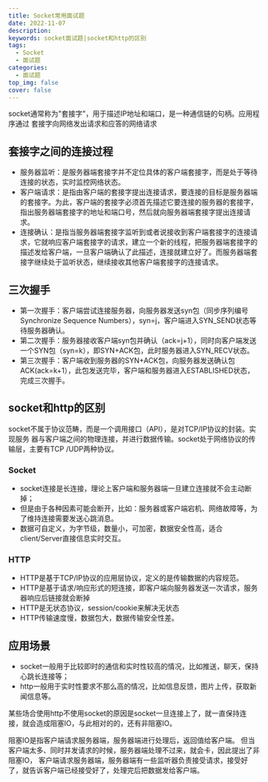 ```yaml
---
title: Socket常用面试题
date: 2022-11-07
description: 
keywords: socket面试题|socket和http的区别
tags:
  - Socket
  - 面试题
categories:
  - 面试题
top_img: false
cover: false
---
```


socket通常称为"套接字"，用于描述IP地址和端口，是一种通信链的句柄。应用程序通过
套接字向网络发出请求和应答的网络请求

## 套接字之间的连接过程
- 服务器监听：是服务器端套接字并不定位具体的客户端套接字，而是处于等待连接的状态，实时监控网络状态。
- 客户端请求：是指由客户端的套接字提出连接请求，要连接的目标是服务器端的套接字。为此，客户端的套接字必须首先描述它要连接的服务器的套接字，指出服务器端套接字的地址和端口号，然后就向服务器端套接字提出连接请求。
- 连接确认：是指当服务器端套接字监听到或者说接收到客户端套接字的连接请求，它就响应客户端套接字的请求，建立一个新的线程，把服务器端套接字的描述发给客户端，一旦客户端确认了此描述，连接就建立好了。而服务器端套接字继续处于监听状态，继续接收其他客户端套接字的连接请求。

## 三次握手
- 第一次握手：客户端尝试连接服务器，向服务器发送syn包（同步序列编号Synchronize Sequence Numbers），syn=j，客户端进入SYN_SEND状态等待服务器确认。
- 第二次握手：服务器接收客户端syn包并确认（ack=j+1），同时向客户端发送一个SYN包（syn=k），即SYN+ACK包，此时服务器进入SYN_RECV状态。
- 第三次握手：客户端收到服务器的SYN+ACK包，向服务器发送确认包ACK(ack=k+1），此包发送完毕，客户端和服务器进入ESTABLISHED状态，完成三次握手。

## socket和http的区别

socket不属于协议范畴，而是一个调用接口（API），是对TCP/IP协议的封装。实现服务
器与客户端之间的物理连接，并进行数据传输。socket处于网络协议的传输层，主要有TCP
/UDP两种协议。

### Socket
- socket连接是长连接，理论上客户端和服务器端一旦建立连接就不会主动断掉；
- 但是由于各种因素可能会断开，比如：服务器或客户端宕机、网络故障等，为了维持连接需要发送心跳消息。 
- 数据可自定义，为字节级，数量小，可加密，数据安全性高，适合client/Server直接信息实时交互。

### HTTP
- HTTP是基于TCP/IP协议的应用层协议，定义的是传输数据的内容规范。
- HTTP是基于请求/响应形式的短连接，即客户端向服务器发送一次请求，服务器响应后链接就会断掉
- HTTP是无状态协议，session/cookie来解决无状态
- HTTP传输速度慢，数据包大，数据传输安全性差。

## 应用场景
- socket一般用于比较即时的通信和实时性较高的情况，比如推送，聊天，保持心跳长连接等；
- http一般用于实时性要求不那么高的情况，比如信息反馈，图片上传，获取新闻信息等。

某些场合使用http不使用socket的原因是socket一旦连接上了，就一直保持连接，就会造成阻塞IO，与此相对的的，还有非阻塞IO。

阻塞IO是指客户端请求服务器端，服务器端进行处理后，返回值给客户端。
但当客户端太多、同时并发请求的时候，服务器端处理不过来，就会卡，因此提出了非阻塞IO，
客户端请求服务器端，服务器端有一些监听器负责接受请求，接受好了，就告诉客户端已经接受好了，处理完后把数据发给客户端。